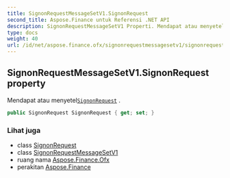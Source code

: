 ```yaml
---
title: SignonRequestMessageSetV1.SignonRequest
second_title: Aspose.Finance untuk Referensi .NET API
description: SignonRequestMessageSetV1 Properti. Mendapat atau menyetelSignonRequest .
type: docs
weight: 40
url: /id/net/aspose.finance.ofx/signonrequestmessagesetv1/signonrequest/
---
```

## SignonRequestMessageSetV1.SignonRequest property

Mendapat atau menyetel[`SignonRequest`](../../../aspose.finance.ofx.signon/signonrequest/) .

```csharp
public SignonRequest SignonRequest { get; set; }
```

### Lihat juga

* class [SignonRequest](../../../aspose.finance.ofx.signon/signonrequest/)
* class [SignonRequestMessageSetV1](../)
* ruang nama [Aspose.Finance.Ofx](../../signonrequestmessagesetv1/)
* perakitan [Aspose.Finance](../../../)


